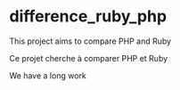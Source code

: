 # difference_ruby_php
This project aims to compare PHP and Ruby

Ce projet cherche à comparer PHP et Ruby

We have a long work
